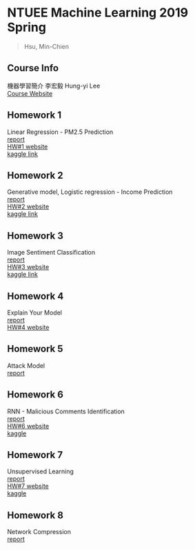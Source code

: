 # NTUEE Machine Learning 2019 Spring
> Hsu, Min-Chien

## Course Info
機器學習簡介 李宏毅 Hung-yi Lee  
[Course Website](http://speech.ee.ntu.edu.tw/~tlkagk/courses_ML19.html)

## Homework 1
Linear Regression - PM2.5 Prediction  
[report](./hw1/report.pdf)  
[HW#1 website](https://ntumlta2019.github.io/ml-web-hw1/)  
[kaggle link](https://www.kaggle.com/c/ml2019spring-hw1)

## Homework 2
Generative model, Logistic regression - Income Prediction  
[report](./hw2/report.pdf)  
[HW#2 website](https://ntumlta2019.github.io/ml-web-hw2/)  
[kaggle link](https://www.kaggle.com/c/ml2019spring-hw2)

## Homework 3
Image Sentiment Classification  
[report](./hw3/report.pdf)  
[HW#3 website](https://ntumlta2019.github.io/ml-web-hw3/)  
[kaggle link](https://www.kaggle.com/c/ml2019spring-hw3)

## Homework 4
Explain Your Model  
[report](./hw4/report.pdf)  
[HW#4 website](https://ntumlta2019.github.io/ml-web-hw4/)

## Homework 5
Attack Model  
[report](./hw5/report.pdf)

## Homework 6
RNN - Malicious Comments Identification  
[report](./hw6/report.pdf)  
[HW#6 website](https://ntumlta2019.github.io/ml-web-hw6/)  
[kaggle](https://www.kaggle.com/c/ml2019spring-hw6/)

## Homework 7
Unsupervised Learning  
[report](./hw7/report.pdf)  
[HW#7 website](https://ntumlta2019.github.io/ml-web-hw7/)  
[kaggle](https://www.kaggle.com/c/ml2019spring-hw7/)

## Homework 8
Network Compression  
[report](./hw8/report.pdf)
